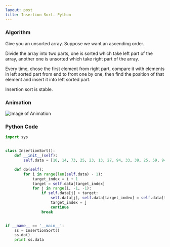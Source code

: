 ```yaml
---
layout: post
title: Insertion Sort. Python
---
```


### Algorithm

Give you an unsorted array. Suppose we want an ascending order.

Divide the array into two parts, one is sorted which take left part of the array, another one is unsorted which take right part of the array.

Every time, chose the first element from right part, compare it with elements in left sorted part from end to front one by one, then find the position of that element and insert it into left sorted part.

Insertion sort is stable.


### Animation

![Image of Animation](https://upload.wikimedia.org/wikipedia/commons/0/0f/Insertion-sort-example-300px.gif)

### Python Code

```python
import sys


class InsertionSort():
    def __init__(self):
        self.data = [10, 14, 73, 25, 23, 13, 27, 94, 33, 39, 25, 59, 94, 65, 82, 45]

    def do(self):
        for i in range(len(self.data) - 1):
            target_index = i + 1
            target = self.data[target_index]
            for j in range(i, -1, -1):
                if self.data[j] > target:
                    self.data[j], self.data[target_index] = self.data[target_index], self.data[j]
                    target_index = j
                    continue
                break


if __name__ == '__main__':
    ss = InsertionSort()
    ss.do()
    print ss.data
```
